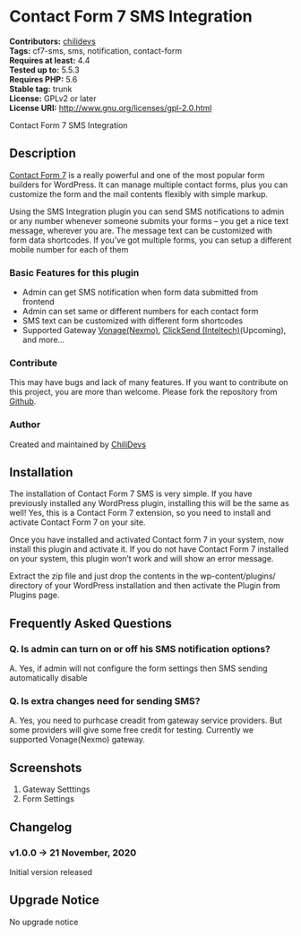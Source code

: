 # Contact Form 7 SMS Integration #
**Contributors:** [chilidevs](https://profiles.wordpress.org/chilidevs/)  
**Tags:** cf7-sms, sms, notification, contact-form  
**Requires at least:** 4.4  
**Tested up to:** 5.5.3  
**Requires PHP:** 5.6  
**Stable tag:** trunk  
**License:** GPLv2 or later  
**License URI:** http://www.gnu.org/licenses/gpl-2.0.html  

Contact Form 7 SMS Integration

## Description ##

[Contact Form 7](https://wordpress.org/plugins/contact-form-7/) is a really powerful and one of the most popular form builders for WordPress. It can manage multiple contact forms, plus you can customize the form and the mail contents flexibly with simple markup.

Using the SMS Integration plugin you can send SMS notifications to admin or any number whenever someone submits your forms – you get a nice text message, wherever you are. The message text can be customized with form data shortcodes. If you’ve got multiple forms, you can setup a different mobile number for each of them

### Basic Features for this plugin ###

* Admin can get SMS notification when form data submitted from frontend
* Admin can set same or different numbers for each contact form
* SMS text can be customized with different form shortcodes
* Supported Gateway [Vonage(Nexmo)](https://www.vonage.com/), [ClickSend (Inteltech)](https://www.clicksend.com/en/)(Upcoming), and more...

### Contribute ###
This may have bugs and lack of many features. If you want to contribute on this project, you are more than welcome. Please fork the repository from [Github](https://github.com/chilidevs/contact-form-7-sms/issues).

### Author ###
Created and maintained by [ChiliDevs](http://chilidevs.com)

## Installation ##

The installation of Contact Form 7 SMS is very simple. If you have previously installed any WordPress plugin, installing this will be the same as well! Yes, this is a Contact Form 7 extension, so you need to install and activate Contact Form 7 on your site.

Once you have installed and activated Contact form 7 in your system, now install this plugin and activate it. If you do not have Contact Form 7 installed on your system, this plugin won’t work and will show an error message.

Extract the zip file and just drop the contents in the wp-content/plugins/ directory of your WordPress installation and then activate the Plugin from Plugins page.

## Frequently Asked Questions ##

### Q. Is admin can turn on or off his SMS notification options? ###
A.  Yes, if admin will not configure the form settings then SMS sending automatically disable

### Q. Is extra changes need for sending SMS? ###
A.  Yes, you need to purhcase creadit from gateway service providers. But some providers will give some free credit for testing. Currently we supported Vonage(Nexmo) gateway.

## Screenshots ##
1. Gateway Setttings
2. Form Settings

## Changelog ##

### v1.0.0 -> 21 November, 2020 ###
Initial version released

## Upgrade Notice ##
No upgrade notice
